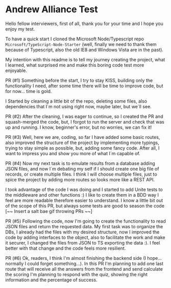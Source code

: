 # Andrew Alliance Test
Hello fellow interviewers, first of all, thank you for your time and I hope you enjoy my test.

To have a quick start I cloned the Microsoft Node/Typescript repo `Microsoft/TypeScript-Node-Starter` (well, finally we need to thank them because of Typescript, also the old IE8 and Windows Vista are in the past).

My intention with this readme is to tell my journey creating the project, what I learned, what surprised me and make this boring code test more enjoyable.

PR (#1)
Something before the start, I try to stay KISS, building only the functionality I need, after some time there will be time to improve code, but for now... time is gold.

I Started by cleaning a little bit of the repo, deleting some files, also dependencies that I´m not using right now, maybe later, but we´ll see. 

PR (#2)
After the cleaning, I was eager to continue, so I created the PR and squash-merged the code, but, I forgot to run the server and check that was up and running. I know, beginner's error, but no worries, we can fix it!

PR (#3)
Well, here we are, coding, so far I have added some basic routes, also improved the structure of the project by implementing more typings, trying to stay simple as possible, but, adding some fancy code. After all, I want to impress you and show you more of what I´m capable of.

PR (#4)
Now my next task is to emulate results from a database adding JSON files, and now I´m debating my self if I should create one big file of records, or create multiple files. I think I will choose multiple files, just to spice the project by adding more routes so looks more like a REST API.

I took advantage of the code I was doing and I started to add Unite tests to the middleware and other functions :) I like to create them in a BDD way I feel are more readable therefore easier to understand. I know a little bit out of the scope of this PR, but always some tests are good to season the code [~~ Insert a salt bae gif throwing PRs ~~]

PR (#5)
Following the code, now I'm going to create the functionality to read JSON files and return the requested data.
My first task was to organize the DBs, I already had the files with my desired structure, now I improved the code by adding interfaces to the object, also to facilitate the work and make it securer,  I changed the files from JSON to TS exporting the data :). I feel better with that change and the code feels more resilient.

PR (#6)
Ok, readers, I think I'm almost finishing the backend side (I hope... normally I could forget something...). In this PR I'm planning to add one last route that will receive all the answers from the frontend and send calculate the scoring I'm planning to respond with the quiz, showing the right information and the percentage of success.


